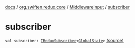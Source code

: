 [docs](../../index.md) / [org.swiften.redux.core](../index.md) / [MiddlewareInput](index.md) / [subscriber](./subscriber.md)

# subscriber

`val subscriber: `[`IReduxSubscriber`](../-i-redux-subscriber.md)`<`[`GlobalState`](index.md#GlobalState)`>` [(source)](https://github.com/protoman92/KotlinRedux/tree/master/common/common-core/src/main/kotlin/org/swiften/redux/core/Middleware.kt#L21)